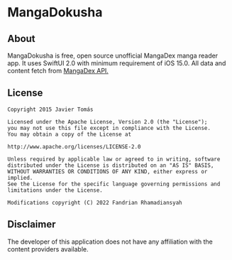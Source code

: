 # MangaDokusha

## About
MangaDokusha is free, open source unofficial MangaDex manga reader app. It uses SwiftUI 2.0 with minimum requirement of iOS 15.0. All data and content fetch from [MangaDex API.](https://api.mangadex.org/docs/)

## License
```
Copyright 2015 Javier Tomás

Licensed under the Apache License, Version 2.0 (the "License");
you may not use this file except in compliance with the License.
You may obtain a copy of the License at

http://www.apache.org/licenses/LICENSE-2.0

Unless required by applicable law or agreed to in writing, software
distributed under the License is distributed on an "AS IS" BASIS,
WITHOUT WARRANTIES OR CONDITIONS OF ANY KIND, either express or implied.
See the License for the specific language governing permissions and
limitations under the License.

Modifications copyright (C) 2022 Fandrian Rhamadiansyah
```

## Disclaimer
The developer of this application does not have any affiliation with the content providers available.
